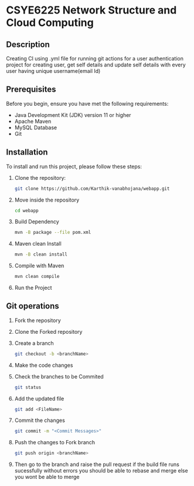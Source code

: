 # CSYE6225 Network Structure and Cloud Computing

## Description

Creating CI using .yml file for running git actions for a user authentication project for creating user, get self details and update self details with every user having unique username(email Id)
## Prerequisites

Before you begin, ensure you have met the following requirements:

- Java Development Kit (JDK) version 11 or higher
- Apache Maven
- MySQL Database
- Git

## Installation

To install and run this project, please follow these steps:

1. Clone the repository:
    ```bash
    git clone https://github.com/Karthik-vanabhojana/webapp.git

2. Move inside the repository
    ```bash
    cd webapp

3. Build Dependency
    ```bash
    mvn -B package --file pom.xml

4. Maven clean Install
    ```bash
    mvn -B clean install

5. Compile with Maven
    ```bash
    mvn clean compile

6. Run the Project

## Git operations 

1. Fork the repository

2. Clone the Forked repository

3. Create a branch 
    ```bash
    git checkout -b <branchName>

4. Make the code changes

5. Check the branches to be Commited
    ```bash
    git status

6. Add the updated file
    ```bash
    git add <FileName>

7. Commit the changes
    ```bash
    git commit -m "<Commit Messages>"

8. Push the changes to Fork branch
     ```bash
    git push origin <branchName>

9. Then go to the branch and raise the pull request if the build file runs sucessfully without errors you should be able to rebase and merge else you wont be able to merge

